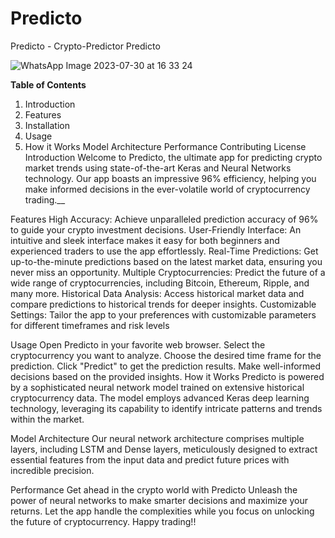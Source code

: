 # Predicto
Predicto - Crypto-Predictor
Predicto

![WhatsApp Image 2023-07-30 at 16 33 24](https://github.com/Sohammhatre10/Predicto/assets/106436641/6bf4c83e-2cdf-4bf9-8dae-6b326a30f2a7)

**Table of Contents**
1) Introduction
2) Features
3) Installation
4) Usage
5) How it Works
Model Architecture
Performance
Contributing
License
Introduction
Welcome to Predicto, the ultimate app for predicting crypto market trends using state-of-the-art Keras and Neural Networks technology. Our app boasts an impressive 96% efficiency, helping you make informed decisions in the ever-volatile world of cryptocurrency trading.__

Features
High Accuracy: Achieve unparalleled prediction accuracy of 96% to guide your crypto investment decisions.
User-Friendly Interface: An intuitive and sleek interface makes it easy for both beginners and experienced traders to use the app effortlessly.
Real-Time Predictions: Get up-to-the-minute predictions based on the latest market data, ensuring you never miss an opportunity.
Multiple Cryptocurrencies: Predict the future of a wide range of cryptocurrencies, including Bitcoin, Ethereum, Ripple, and many more.
Historical Data Analysis: Access historical market data and compare predictions to historical trends for deeper insights.
Customizable Settings: Tailor the app to your preferences with customizable parameters for different timeframes and risk levels

Usage
Open Predicto in your favorite web browser.
Select the cryptocurrency you want to analyze.
Choose the desired time frame for the prediction.
Click "Predict" to get the prediction results.
Make well-informed decisions based on the provided insights.
How it Works
Predicto is powered by a sophisticated neural network model trained on extensive historical cryptocurrency data. The model employs advanced Keras deep learning technology, leveraging its capability to identify intricate patterns and trends within the market.

Model Architecture
Our neural network architecture comprises multiple layers, including LSTM and Dense layers, meticulously designed to extract essential features from the input data and predict future prices with incredible precision.

Performance
Get ahead in the crypto world with Predicto Unleash the power of neural networks to make smarter decisions and maximize your returns. Let the app handle the complexities while you focus on unlocking the future of cryptocurrency. Happy trading!!
